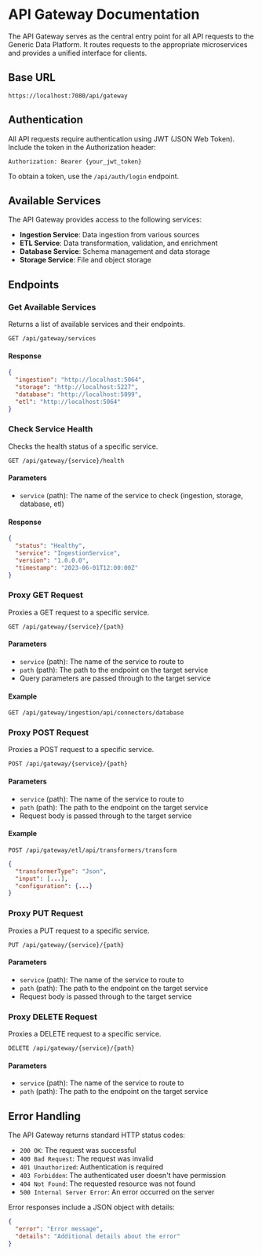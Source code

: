 # API Gateway Documentation

The API Gateway serves as the central entry point for all API requests to the Generic Data Platform. It routes requests to the appropriate microservices and provides a unified interface for clients.

## Base URL

```
https://localhost:7080/api/gateway
```

## Authentication

All API requests require authentication using JWT (JSON Web Token). Include the token in the Authorization header:

```
Authorization: Bearer {your_jwt_token}
```

To obtain a token, use the `/api/auth/login` endpoint.

## Available Services

The API Gateway provides access to the following services:

- **Ingestion Service**: Data ingestion from various sources
- **ETL Service**: Data transformation, validation, and enrichment
- **Database Service**: Schema management and data storage
- **Storage Service**: File and object storage

## Endpoints

### Get Available Services

Returns a list of available services and their endpoints.

```
GET /api/gateway/services
```

#### Response

```json
{
  "ingestion": "http://localhost:5064",
  "storage": "http://localhost:5227",
  "database": "http://localhost:5099",
  "etl": "http://localhost:5064"
}
```

### Check Service Health

Checks the health status of a specific service.

```
GET /api/gateway/{service}/health
```

#### Parameters

- `service` (path): The name of the service to check (ingestion, storage, database, etl)

#### Response

```json
{
  "status": "Healthy",
  "service": "IngestionService",
  "version": "1.0.0.0",
  "timestamp": "2023-06-01T12:00:00Z"
}
```

### Proxy GET Request

Proxies a GET request to a specific service.

```
GET /api/gateway/{service}/{path}
```

#### Parameters

- `service` (path): The name of the service to route to
- `path` (path): The path to the endpoint on the target service
- Query parameters are passed through to the target service

#### Example

```
GET /api/gateway/ingestion/api/connectors/database
```

### Proxy POST Request

Proxies a POST request to a specific service.

```
POST /api/gateway/{service}/{path}
```

#### Parameters

- `service` (path): The name of the service to route to
- `path` (path): The path to the endpoint on the target service
- Request body is passed through to the target service

#### Example

```
POST /api/gateway/etl/api/transformers/transform
```

```json
{
  "transformerType": "Json",
  "input": [...],
  "configuration": {...}
}
```

### Proxy PUT Request

Proxies a PUT request to a specific service.

```
PUT /api/gateway/{service}/{path}
```

#### Parameters

- `service` (path): The name of the service to route to
- `path` (path): The path to the endpoint on the target service
- Request body is passed through to the target service

### Proxy DELETE Request

Proxies a DELETE request to a specific service.

```
DELETE /api/gateway/{service}/{path}
```

#### Parameters

- `service` (path): The name of the service to route to
- `path` (path): The path to the endpoint on the target service

## Error Handling

The API Gateway returns standard HTTP status codes:

- `200 OK`: The request was successful
- `400 Bad Request`: The request was invalid
- `401 Unauthorized`: Authentication is required
- `403 Forbidden`: The authenticated user doesn't have permission
- `404 Not Found`: The requested resource was not found
- `500 Internal Server Error`: An error occurred on the server

Error responses include a JSON object with details:

```json
{
  "error": "Error message",
  "details": "Additional details about the error"
}
```
